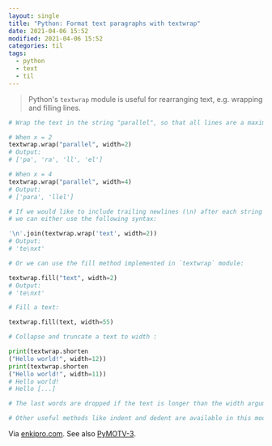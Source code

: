 ```yaml
---
layout: single
title: "Python: Format text paragraphs with textwrap"
date: 2021-04-06 15:52
modified: 2021-04-06 15:52
categories: til
tags:
  - python
  - text
  - til
---
```


> Python's `textwrap` module is useful for rearranging text, e.g. wrapping and filling lines.

```python
# Wrap the text in the string "parallel", so that all lines are a maximum of x characters long:

# When x = 2
textwrap.wrap("parallel", width=2)
# Output:
# ['pa', 'ra', 'll', 'el']

# When x = 4
textwrap.wrap("parallel", width=4)
# Output:
# ['para', 'llel']

# If we would like to include trailing newlines (\n) after each string of a certain width
# we can either use the following syntax:

'\n'.join(textwrap.wrap('text', width=2))
# Output:
# 'te\nxt'

# Or we can use the fill method implemented in `textwrap` module:

textwrap.fill("text", width=2)
# Output:
# 'te\nxt'

# Fill a text:

textwrap.fill(text, width=55)

# Collapse and truncate a text to width :

print(textwrap.shorten
("Hello world!", width=12))
print(textwrap.shorten
("Hello world!", width=11))
# Hello world!
# Hello [...]

# The last words are dropped if the text is longer than the width argument.

# Other useful methods like indent and dedent are available in this module.
```

Via [enkipro.com](https://app.enkipro.com/public/insight/56c75b1edc39f90600d79c53).
See also [PyMOTV-3](https://pymotw.com/3/textwrap/index.html).
